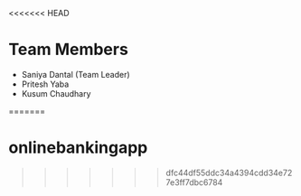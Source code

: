 <<<<<<< HEAD
# Team Members

- Saniya Dantal (Team Leader)
- Pritesh Yaba
- Kusum Chaudhary

=======

# onlinebankingapp
>>>>>>> dfc44df55ddc34a4394cdd34e727e3ff7dbc6784
